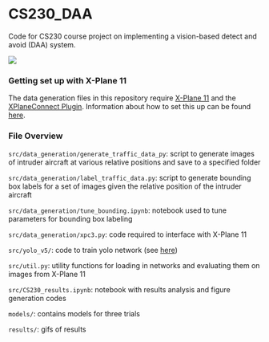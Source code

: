 # CS230_DAA
Code for CS230 course project on implementing a vision-based detect and avoid (DAA) system.

![](https://github.com/smkatz12/CS230_DAA/blob/main/results/test_above.gif)

### Getting set up with X-Plane 11
The data generation files in this repository require [X-Plane 11](https://www.x-plane.com) and the [XPlaneConnect Plugin](https://github.com/nasa/XPlaneConnect). Information about how to set this up can be found [here](https://github.com/StanfordASL/NASA_ULI_Xplane_Simulator).

### File Overview
`src/data_generation/generate_traffic_data_py`: script to generate images of intruder aircraft at various relative positions and save to a specified folder

`src/data_generation/label_traffic_data.py`: script to generate bounding box labels for a set of images given the relative position of the intruder aircraft

`src/data_generation/tune_bounding.ipynb`: notebook used to tune parameters for bounding box labeling

`src/data_generation/xpc3.py`: code required to interface with X-Plane 11

`src/yolo_v5/`: code to train yolo network (see [here](https://github.com/ultralytics/yolov5))

`src/util.py`: utility functions for loading in networks and evaluating them on images from X-Plane 11

`src/CS230_results.ipynb`: notebook with results analysis and figure generation codes

`models/`: contains models for three trials

`results/`: gifs of results